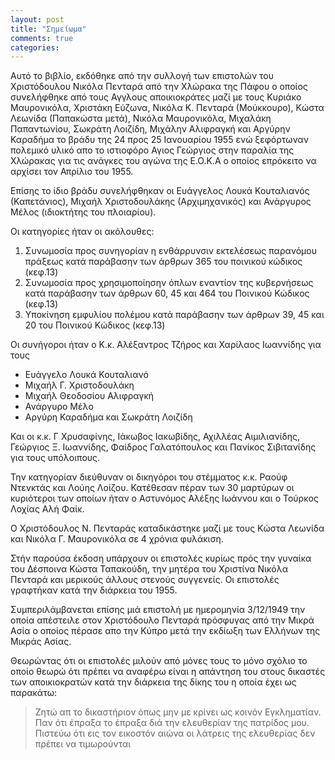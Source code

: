 ```yaml
---
layout: post
title: "Σημείωμα"
comments: true
categories:
---
```


Αυτό το βιβλίο, εκδόθηκε από την συλλογή των επιστολών του Χριστόδουλου Νικόλα Πενταρά από την Χλώρακα της Πάφου ο οποίος συνελήφθηκε  από τους Αγγλους αποικιοκράτες μαζί με τους Κυριάκο Μαυρονικόλα, Χριστάκη Εύζωνα, Νικόλα Κ. Πενταρά (Μούκκουρο), Κώστα Λεωνίδα (Παπακώστα μετά), Νικόλα Μαυρονικόλα, Μιχαλάκη Παπαντωνίου, Σωκράτη Λοιζίδη, Μιχάλην Αλιφραγκή και Αργύρην Καραδήμα  το βράδυ  της 24 προς 25 Ιανουαρίου 1955 ενώ ξεφόρτωναν πολεμικό υλικό απο το ιστιοφόρο Αγιος Γεώργιος στην παραλία της Χλώρακας για τις ανάγκες του αγώνα της Ε.Ο.Κ.Α ο οποίος επρόκειτο να αρχίσει τον Απρίλιο του 1955.

Επίσης το ίδιο βράδυ συνελήφθηκαν οι Ευάγγελος Λουκά Κουταλιανός (Καπετάνιος), Μιχαήλ Χριστοδουλάκης (Αρχιμηχανικός) και Ανάργυρος Μέλος (ιδιοκτήτης του πλοιαρίου).

Οι κατηγορίες ήταν οι ακόλουθες:

1. Συνωμοσία προς συνηγορίαν η ενθάρρυνσιν εκτελέσεως παρανόμου πράξεως κατά παράβασην των άρθρων  365 του ποινικού κώδικος (κεφ.13)
2. Συνωμοσία προς χρησιμοποίησην όπλων εναντίον της κυβερνήσεως κατά παράβασην των άρθρων 60, 45 και 464 του Ποινικού Κώδικος (κεφ.13)
3. Υποκίνηση εμφυλίου πολέμου κατά παράβασην των άρθρων 39, 45 και 20 του Ποινικού Κώδικος (κεφ.13)

Οι συνήγοροι ήταν ο Κ.κ. Αλέξαντρος Τζήρος και Χαρίλαος Ιωαννίδης για τους

- Ευάγγελο Λουκά Κουταλιανό
- Μιχαήλ Γ. Χριστοδουλάκη
- Μιχαήλ Θεοδοσίου Αλιφραγκή
- Ανάργυρο Μέλο
- Αργύρη Καραδήμα και Σωκράτη Λοιζίδη

Και οι κ.κ. Γ Χρυσαφίνης, Ιάκωβος Ιακωβίδης, Αχιλλέας Αιμιλιανίδης, Γεώργιος Ξ. Ιωαννίδης, Φαίδρος Γαλατόπουλος και Πανίκος Σιβιτανίδης για τους υπόλοιπους.

Την κατηγορίαν διεύθυναν οι δικηγόροι του στέμματος κ.κ. Ραούφ Ντενκτάς και Λούης Λοίζου.
Κατέθεσαν πέραν των 30 μαρτύρων οι κυριότεροι των οποίων ήταν  ο Αστυνόμος Αλέξης Ιωάννου και ο Τούρκος Λοχίας Αλή Φαίκ.

Ο Χριστόδουλος Ν. Πενταράς καταδικάστηκε μαζί με τους Κώστα Λεωνίδα και Νικόλα Γ. Μαυρονικόλα σε 4 χρόνια φυλάκιση.


Στήν παρούσα έκδοση υπάρχουν οι επιστολές κυρίως πρός την γυναίκα του Δέσποινα Κώστα Ταπακούδη,
την μητέρα του Χριστίνα Νικόλα Πενταρά και μερικούς άλλους στενούς συγγενείς. Οι επιστολές γραφτήκαν κατά την διάρκεια του 1955.

Συμπεριλάμβανεται επίσης μιά επιστολή με ημερομηνία 3/12/1949 την οποία απέστειλε στον Χριστόδουλο Πενταρά πρόσφυγας από την Μικρά Ασία ο οποίος πέρασε απο την Κύπρο μετά την εκδίωξη των Ελλήνων της Μικράς Ασίας.


Θεωρώντας ότι οι επιστολές μιλούν από μόνες τους το μόνο σχόλιο το οποίο θεωρώ ότι πρέπει να αναφέρω είναι η απάντηση του στους δικαστές των αποικιοκρατών κατά την διάρκεια της δίκης του η οποία έχει ως παρακάτω:

> Ζητώ απ το δικαστήριον όπως μην με κρίνει ως κοινόν Εγκληματίαν. Παν ότι έπραξα το έπραξα διά την ελευθερίαν της πατρίδος μου. Πιστεύω ότι εις τον εικοστόν αιώνα οι λάτρεις της ελευθερίας δεν πρέπει να τιμωρούνται
